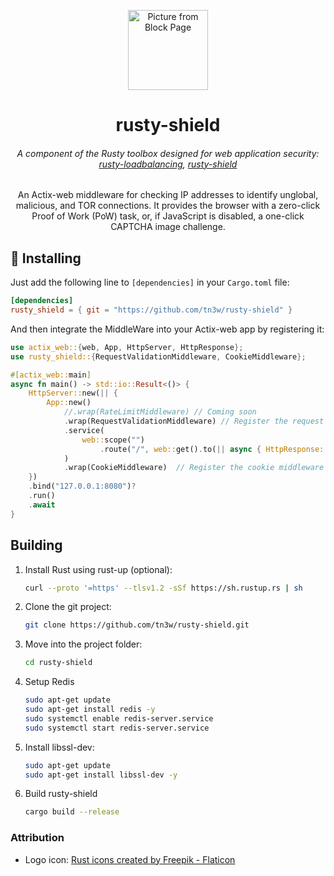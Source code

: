 <p align="center">
    <picture>
        <source height="128" media="(prefers-color-scheme: dark)" srcset="https://github.com/tn3w/rusty-shield/releases/download/logo/rusty-logo-dark.png">
        <source height="128" media="(prefers-color-scheme: light)" srcset="https://github.com/tn3w/rusty-shield/releases/download/logo/rusty-logo-light.png">
        <img height="128" alt="Picture from Block Page" src="https://github.com/tn3w/rusty-shield/releases/download/logo/rusty-logo-light.png">
    </picture>
</p>
<h1 align="center">rusty-shield</h1>
<h6 align="center">A component of the Rusty toolbox designed for web application security: <a href="https://github.com/tn3w/rusty-loadbalancing">rusty-loadbalancing</a>, <a href="https://github.com/tn3w/rusty-shield">rusty-shield</a></h6>
<p align="center">An Actix-web middleware for checking IP addresses to identify unglobal, malicious, and TOR connections. It provides the browser with a zero-click Proof of Work (PoW) task, or, if JavaScript is disabled, a one-click CAPTCHA image challenge.</p>

## 🚀 Installing
Just add the following line to `[dependencies]` in your `Cargo.toml` file:
```toml
[dependencies]
rusty_shield = { git = "https://github.com/tn3w/rusty-shield" }
```

And then integrate the MiddleWare into your Actix-web app by registering it:

```rust
use actix_web::{web, App, HttpServer, HttpResponse};
use rusty_shield::{RequestValidationMiddleware, CookieMiddleware};

#[actix_web::main]
async fn main() -> std::io::Result<()> {
    HttpServer::new(|| {
        App::new()
            //.wrap(RateLimitMiddleware) // Coming soon
            .wrap(RequestValidationMiddleware) // Register the request validation middleware
            .service(
                web::scope("")
                    .route("/", web::get().to(|| async { HttpResponse::Ok().body("Hello World!") }))
            )
            .wrap(CookieMiddleware)  // Register the cookie middleware after all services (required for RequestValidationMiddleware)
    })
    .bind("127.0.0.1:8080")?
    .run()
    .await
}
```

## Building
1. Install Rust using rust-up (optional): 
    ```bash
    curl --proto '=https' --tlsv1.2 -sSf https://sh.rustup.rs | sh
    ```

2. Clone the git project:
    ```bash
    git clone https://github.com/tn3w/rusty-shield.git
    ```

3. Move into the project folder:
    ```bash
    cd rusty-shield
    ```

4. Setup Redis
    ```bash
    sudo apt-get update
    sudo apt-get install redis -y
    sudo systemctl enable redis-server.service
    sudo systemctl start redis-server.service
    ```

5. Install libssl-dev:
    ```bash
    sudo apt-get update
    sudo apt-get install libssl-dev -y
    ``` 

6. Build rusty-shield
    ```bash
    cargo build --release
    ```

### Attribution
- Logo icon: [Rust icons created by Freepik - Flaticon](https://www.flaticon.com/free-icons/rust)